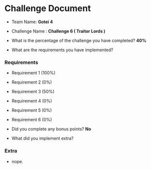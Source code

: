 # Challenge Document

- Team Name: **Gotei 4**
- Challenge Name : **Challenge 6 ( Traitor Lords )**

- What is the percentage of the challenge you have completed? **40%**

- What are the requirements you have implemented?

### Requirements

- Requirement 1 (100%)
- Requirement 2 (0%)
- Requirement 3 (50%)
- Requirement 4 (0%)
- Requirement 5 (0%)
- Requirement 6 (0%)

- Did you complete any bonus points? **No**

- What did you implement extra?

### Extra

- nope.
